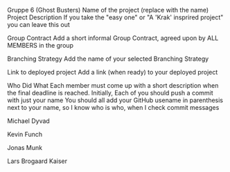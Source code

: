 Gruppe 6 (Ghost Busters)
Name of the project (replace with the name)
Project Description
If you take the "easy one" or "A 'Krak' insprired project" you can leave this out

Group Contract
Add a short informal Group Contract, agreed upon by ALL MEMBERS in the group

Branching Strategy
Add the name of your selected Branching Strategy

Link to deployed project
Add a link (when ready) to your deployed project

Who Did What
Each member must come up with a short description when the final deadline is reached. Initially, Each of you should push a commit with just your name You should all add your GitHub usename in parenthesis next to your name, so I know who is who, when I check commit messages

Michael Dyvad

Kevin Funch

Jonas Munk

Lars Brogaard Kaiser
